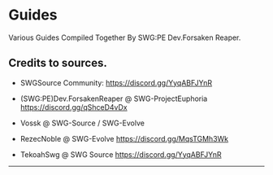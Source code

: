 # Guides
 Various Guides Compiled Together By SWG:PE Dev.Forsaken Reaper.
 
 Credits to sources.
 ---------------------------------
 
 - SWGSource Community: 
   https://discord.gg/YyqABFJYnR
 
 - (SWG:PE)Dev.ForsakenReaper @ SWG-ProjectEuphoria
    https://discord.gg/qShceD4vDx
	
 - Vossk @ SWG-Source / SWG-Evolve
 
 - RezecNoble @ SWG-Evolve
   https://discord.gg/MqsTGMh3Wk
 
 - TekoahSwg @ SWG Source
   https://discord.gg/YyqABFJYnR
 
 ---------------------------------